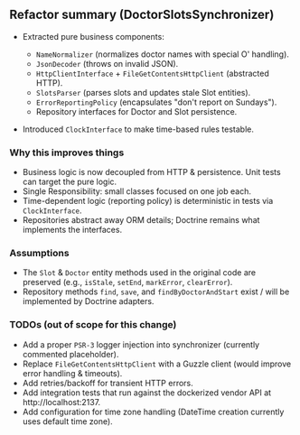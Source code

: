 ## Refactor summary (DoctorSlotsSynchronizer)

- Extracted pure business components:
  - `NameNormalizer` (normalizes doctor names with special O' handling).
  - `JsonDecoder` (throws on invalid JSON).
  - `HttpClientInterface` + `FileGetContentsHttpClient` (abstracted HTTP).
  - `SlotsParser` (parses slots and updates stale Slot entities).
  - `ErrorReportingPolicy` (encapsulates "don't report on Sundays").
  - Repository interfaces for Doctor and Slot persistence.

- Introduced `ClockInterface` to make time-based rules testable.

### Why this improves things
- Business logic is now decoupled from HTTP & persistence. Unit tests can target the pure logic.
- Single Responsibility: small classes focused on one job each.
- Time-dependent logic (reporting policy) is deterministic in tests via `ClockInterface`.
- Repositories abstract away ORM details; Doctrine remains what implements the interfaces.

### Assumptions
- The `Slot` & `Doctor` entity methods used in the original code are preserved (e.g., `isStale`, `setEnd`, `markError`, `clearError`).
- Repository methods `find`, `save`, and `findByDoctorAndStart` exist / will be implemented by Doctrine adapters.

### TODOs (out of scope for this change)
- Add a proper `PSR-3` logger injection into synchronizer (currently commented placeholder).
- Replace `FileGetContentsHttpClient` with a Guzzle client (would improve error handling & timeouts).
- Add retries/backoff for transient HTTP errors.
- Add integration tests that run against the dockerized vendor API at http://localhost:2137.
- Add configuration for time zone handling (DateTime creation currently uses default time zone).
